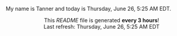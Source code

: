 My name is Tanner and today is Thursday, June 26, 5:25 AM EDT.

<p align="center">This <i>README</i> file is generated <b>every 3 hours</b>!</br>Last refresh: Thursday, June 26, 5:25 AM EDT<br /></p>
